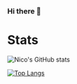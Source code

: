 ### Hi there 👋

<!--
**nicolasaunai/nicolasaunai** is a ✨ _special_ ✨ repository because its `README.md` (this file) appears on your GitHub profile.

Here are some ideas to get you started:

- 🔭 I’m currently working on ...
- 🌱 I’m currently learning ...
- 👯 I’m looking to collaborate on ...
- 🤔 I’m looking for help with ...
- 💬 Ask me about ...
- 📫 How to reach me: ...
- 😄 Pronouns: ...
- ⚡ Fun fact: ...
-->



# Stats

![Nico's GitHub stats](https://github-readme-stats.vercel.app/api?username=nicolasaunai&theme=tokyonight&show_icons=true)

[![Top Langs](https://github-readme-stats.vercel.app/api/top-langs/?username=nicolasaunai&theme=tokyonight&hide=javascript,html,css&langs_count=10&layout=compact)](https://github.com/henry2004y/github-readme-stats)
